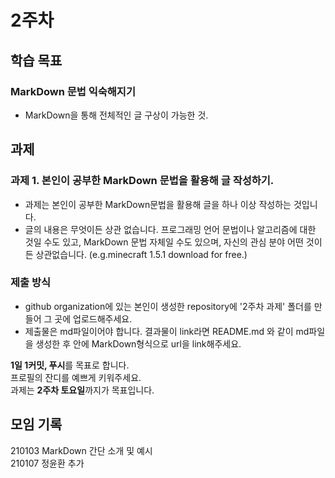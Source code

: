 # 2주차

## 학습 목표

### MarkDown 문법 익숙해지기
- MarkDown을 통해 전체적인 글 구상이 가능한 것.

## 과제 

### 과제 1. 본인이 공부한 MarkDown 문법을 활용해 글 작성하기.
- 과제는 본인이 공부한 MarkDown문법을 활용해 글을 하나 이상 작성하는 것입니다.
- 글의 내용은 무엇이든 상관 없습니다. 프로그래밍 언어 문법이나 알고리즘에 대한 것일 수도 있고, MarkDown 문법 자체일 수도 있으며, 자신의 관심 분야 어떤 것이든 상관없습니다. (e.g.minecraft 1.5.1 download for free.)

### 제출 방식
- github organization에 있는 본인이 생성한 repository에 '2주차 과제' 폴더를 만들어 그 곳에 업로드해주세요.
- 제출물은 md파일이어야 합니다. 결과물이 link라면 README.md 와 같이 md파일을 생성한 후 안에 MarkDown형식으로 url을 link해주세요.

**1일 1커밋, 푸시**를 목표로 합니다.<br>
프로필의 잔디를 예쁘게 키워주세요.<br>
과제는 **2주차 토요일**까지가 목표입니다.<br>

## 모임 기록
210103 MarkDown 간단 소개 및 예시<br>
210107 정윤환 추가<br>
